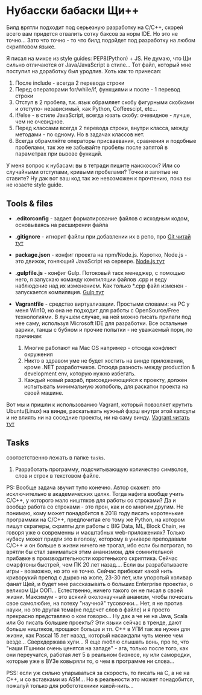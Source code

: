 # Нубасски бабаски Щи++

Билд врятли подходит под серьезную разработку на C/C++, скорей всего вам
придется отвалить сотку баксов за норм IDE. Но это не точно... Зато что точно -
то что билд подойдет под разработку на любом скриптовом языке.

Я писал на миксе из style guides: PEP8(Python) + JS. Не думаю, что Щи сильно
отличаются от Java/JavaScript в стиле...
Тот файл, который мне поступил на доработку был уродлив. Хоть как то причесал:

  1. После include - всегда 2 перевода строки
  2. Перед операторами for/while/if, функциями и после - 1 перевод строки
  3. Отступ в 2 пробела, т.к. язык обрамляет скобу фигурными скобками и отступо-
  независимый, как Python, Coffeescipt, etc...
  4. if/else - в стиле JavaScript, всегда юзать скобу: очевидное - лучше, чем не
  очевидное.
  5. Перед классами всегда 2 перевода строки, внутри класса, между методами - по
  одному. Но в задачах классов нет.
  6. Всегда обрамляйте операторы присваевания, сравнения и подобные пробелами,
  так же не забывайте пробелы после запятой в параметрах при вызове функций.

У меня вопрос к нубасам: вы в тетради пишите наискосок? Или со случайными
отступами, кривыми пробелами? Точки и запятые не ставите? Ну дак вот ваш код
так же невозможен к прочтению, пока вы не юзаете style guide.

## Tools & files

- **.editorconfig** - задает форматирование файлов с исходным кодом, основываясь на
расширении файла
- **.gitignore** - игнорит файлы при добавлении их в репо, про [Git читай тут](https://git-scm.com/book/ru/v1/%D0%92%D0%B2%D0%B5%D0%B4%D0%B5%D0%BD%D0%B8%D0%B5-%D0%9E%D1%81%D0%BD%D0%BE%D0%B2%D1%8B-Git)
- **package.json** - конфиг проекта на npm/Node.js. Коротко, Node.js - это движок,
гоняющий JavaScript на сервере. [Node.js тут](https://nodejs.org/en/docs/)
- **.gulpfile.js** - конфиг Gulp. Потоковый таск менеджер, с помощью него, я
запускаю команду компиляции файлов .cpp и веду наблюдение над их изменением.
Как только \*.cpp файл изменен - запускается компиляция. [Gulp тут](https://github.com/gulpjs/gulp/blob/v3.9.1/docs/API.md)
- **Vagrantfile** - средство виртуализации. Простыми словами:
на PC у меня Win10, но она не подходит для работы с OpenSource/Free технологиями.
В лучшем случае, на ней можно писать прилаги под нее саму, используя Microsoft
IDE для разработки. Все остальные варики, танцы с бубном и прочие попытки -
не уважаемый порн, по причинам:

  1. Многие работают на Mac OS например - отсюда конфликт окружения
  2. Никто в здравом уме не будет хостить на винде приложения, кроме .NET
  разработчиков. Отсюда разность между production & development env, которую нужно
  избегать.
  3. Каждый новый разраб, присоединяющийся к проекту, должен испытывать
  минимальную жопоболь, для раскатки проекта на своей машине.

Вот мы и пришли к использованию Vagrant, который повзоляет крутить Ubuntu(Linux)
на винде, раскатывать нужный фарш внутри этой капсулы и не влиять ни на соседние
проекты, ни на саму винду. [Vagrant читать тут](https://www.vagrantup.com/docs/)

## Tasks
соответственно лежать в папке `tasks`.

  1. Разработать программу, подсчитывающую количество символов,
  слов и строк в текстовом файле.

PS: Вообще задача звучит тупо конечно. Автор
скажет: это исключительно в академических целях. Тогда нафига вообще учить
C/C++, у которого мало ништяков для работы со строками? Да и вообще работа
со строками - это прон, как и со многим другим. Не понимаю, кому может
понадобится в 2018 году писать коротенькие программки на C/C++, предпочитая
его тому же Python, на котором пишут скраперы, скрипты для работы с BIG Data,
ML, Block Chain, не говоря уже о современны и масштабных web-приложениях?
Только нубасу может придти это в голову, которому в универе преподавали C/C++ и
он больше в жизни ничего не трогал, ибо если бы потрогал, то врятли бы стал
заниматься этим ананизмом, для сомнительной прибавке в производительности
коротенького скриптика. Сейчас смарфтоны быстрей, чем ПК 20 лет назад....
Если вы разрабатываете игры - возможно, но это не точно.
Сейчас прибежит какой нить криворукий препод с дырко на жопе, 23-30 лет, или
упоротый холивар фанат Щей,
и будет мне рассказывать о больших Enterprise проектах, о великом Щи ООП...
Естественно, ничего такого он не писал в своей жизни. Максимум - это всякий
околонаучный ананизм, чтобы почесать свое самолюбие, на потеху "научной"
тусовочки... Нет, я не против науки, но это другая тема(не подсчет слов в файле)
и я просто прекрасно представляю о ком говорю...
Ну дак а че не на Java, Scala или Go писать большие проекты? Эти языки сейчас в
тренде, дают больше ништяков, прощают больше и тп. С++ в УПИ так же нужен
для жизни, как Pascal 15 лет назад, который насаждали чуть менее чем везде...
Сверхдержава хули... Я еще люблю слышать вонь, про то, что "наши ITшники очень
ценятся на западе" - ага, только после того, как они переучатся, работая лет 5
в реальном бизнесе, ну или самородки, которые уже в ВУЗе ковыряли то, о чем в
программе ни слова...

PSS: если уж сильно упарываться за скорость, то писать на C,  а не на C++, и со
вставками из ASM... Но в реальности это может понадобится, пожалуй только для
робототехники какой-нить...
